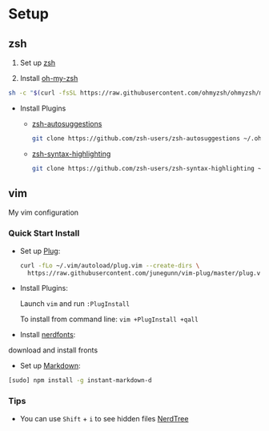 # Setup

## zsh

1. Set up [zsh]

2. Install [oh-my-zsh]

```zsh
sh -c "$(curl -fsSL https://raw.githubusercontent.com/ohmyzsh/ohmyzsh/master/tools/install.sh)"
```

- Install Plugins

  - [zsh-autosuggestions]

    ```zsh
    git clone https://github.com/zsh-users/zsh-autosuggestions ~/.oh-my-zsh/custom/plugins
    ```

  - [zsh-syntax-highlighting]

    ```zsh
    git clone https://github.com/zsh-users/zsh-syntax-highlighting ~/.oh-my-zsh/custom/plugins
    ```

## vim

My vim configuration

### Quick Start Install

- Set up [Plug]:

  ```zsh
  curl -fLo ~/.vim/autoload/plug.vim --create-dirs \
    https://raw.githubusercontent.com/junegunn/vim-plug/master/plug.vim
  ```

- Install Plugins:

  Launch `vim` and run `:PlugInstall`

  To install from command line: `vim +PlugInstall +qall`

- Install [nerdfonts]:

download and install fronts

- Set up [Markdown]:

```zsh
[sudo] npm install -g instant-markdown-d
```

### Tips

- You can use `Shift` + `i` to see hidden files [NerdTree]

[zsh]: https://github.com/ohmyzsh/ohmyzsh/wiki/Installing-ZSH
[oh-my-zsh]: https://github.com/ohmyzsh/ohmyzsh
[zsh-autosuggestions]: https://github.com/zsh-users/zsh-autosuggestions
[zsh-syntax-highlighting]: https://github.com/zsh-users/zsh-syntax-highlighting
[plug]: https://github.com/junegunn/vim-plug
[vim]: https://www.vim.org/
[nerdfonts]: https://www.nerdfonts.com/font-downloads
[markdown]: https://github.com/suan/vim-instant-markdown
[nerdtree]: https://github.com/preservim/nerdtree
